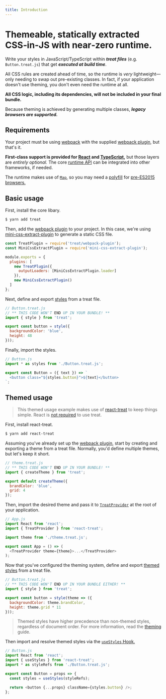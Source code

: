 ```yaml
---
title: Introduction
---
```


# Themeable, statically extracted CSS&#8209;in&#8209;JS with near&#8209;zero runtime.

Write your styles in JavaScript/TypeScript within **_treat files_** (e.g. `Button.treat.js`) that get **_executed at build time_**.

All CSS rules are created ahead of time, so the runtime is _very_ lightweight—only needing to swap out pre-existing classes. In fact, if your application doesn't use theming, you don't even need the runtime at all.

**All CSS logic, including its dependencies, will not be included in your final bundle.**

Because theming is achieved by generating multiple classes, **_legacy browsers are supported._**

## Requirements

Your project must be using [webpack](webpack-options) with the supplied [webpack plugin](webpack-options), but that's it.

**First-class support is provided for [React](https://reactjs.org/) and [TypeScript](https://www.typescriptlang.org/),** but those layers are _entirely optional._ The core [runtime API](runtime-api) can be integrated into other frameworks, if needed.

The runtime makes use of [`Map`](https://developer.mozilla.org/en-US/docs/Web/JavaScript/Reference/Global_Objects/Map), so you may need a [polyfill](https://www.npmjs.com/package/es6-map) for [pre-ES2015 browsers.](https://caniuse.com/#feat=es6)

## Basic usage

First, install the core libary.

```bash
$ yarn add treat
```

Then, add the [webpack plugin](setup#webpack-setup) to your project. In this case, we're using [mini-css-extract-plugin](https://github.com/webpack-contrib/mini-css-extract-plugin) to generate a static CSS file.

```js
const TreatPlugin = require('treat/webpack-plugin');
const MiniCssExtractPlugin = require('mini-css-extract-plugin');

module.exports = {
  plugins: [
    new TreatPlugin({
      outputLoaders: [MiniCssExtractPlugin.loader]
    }),
    new MiniCssExtractPlugin()
  ]
};
```

Next, define and export [styles](data-types#styles) from a treat file.

```js
// Button.treat.js
// ** THIS CODE WON'T END UP IN YOUR BUNDLE! **
import { style } from 'treat';

export const button = style({
  backgroundColor: 'blue',
  height: 48
}));
```

Finally, import the styles.

```js
// Button.js
import * as styles from './Button.treat.js';

export const Button = ({ text }) => `
  <button class="${styles.button}">${text}</button>
`;
```

## Themed usage

> This themed usage example makes use of [react-treat](react-api) to keep things simple. React is [not required](runtime-api) to use treat.

First, install react-treat.

```bash
$ yarn add react-treat
```

Assuming you've already set up the [webpack plugin](setup#webpack-setup), start by creating and exporting a theme from a treat file. Normally, you'd define multiple themes, but let's keep it short.

```js
// theme.treat.js
// ** THIS CODE WON'T END UP IN YOUR BUNDLE! **
import { createTheme } from 'treat';

export default createTheme({
  brandColor: 'blue',
  grid: 4
});
```

Then, import the desired theme and pass it to [`TreatProvider`](react-api#treatprovider) at the root of your application.

```js
// App.js
import React from 'react';
import { TreatProvider } from 'react-treat';

import theme from './theme.treat.js';

export const App = () => (
  <TreatProvider theme={theme}>...</TreatProvider>
);
```

Now that you've configured the theming system, define and export [themed styles](data-types#themedstyles) from a treat file.

```js
// Button.treat.js
// ** THIS CODE WON'T END UP IN YOUR BUNDLE EITHER! **
import { style } from 'treat';

export const button = style(theme => ({
  backgroundColor: theme.brandColor,
  height: theme.grid * 11
}));
```

> Themed styles have higher precedence than non-themed styles, regardless of document order. For more information, read the [theming](how-it-works#theming) guide.

Then import and resolve themed styles via the [`useStyles` Hook.](react-api#usestyles)

```js
// Button.js
import React from 'react';
import { useStyles } from 'react-treat';
import * as styleRefs from './Button.treat.js';

export const Button = props => {
  const styles = useStyles(styleRefs);

  return <button {...props} className={styles.button} />;
};
```
